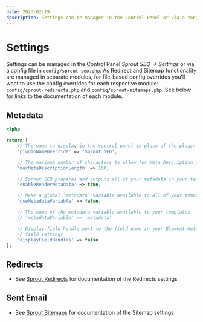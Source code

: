 ```yaml
---
date: 2023-02-19
description: Settings can be managed in the Control Panel or via a config file in config/sprout-seo.php
---
```


# Settings

Settings can be managed in the Control Panel _Sprout SEO → Settings_ or via a config file in `config/sprout-seo.php`. As Redirect and Sitemap functionality are managed in separate modules, for file-based config overrides you'll want to use the config overrides for each respective module: `config/sprout-redirects.php` and `config/sprout-sitemaps.php`. See below for links to the documentation of each module.

## Metadata

``` php
<?php

return [
    // The name to display in the control panel in place of the plugin name
    'pluginNameOverride' => 'Sprout SEO',

    // The maximum number of characters to allow for Meta Description fields
    'maxMetaDescriptionLength' => 160,

    // Sprout SEO prepares and outputs all of your metadata in your template
    'enableRenderMetadata' => true,

    // Make a global `metadata` variable available to all of your templates
    'useMetadataVariable' => false,

    // The name of the metadata variable available to your templates
    // 'metadataVariable' => 'metadata'

    // Display field handle next to the field name in your Element Metadata 
    // field settings
    'displayFieldHandles' => false
];
```

## Redirects

- See [Sprout Redirects](../redirects/plugin-settings.md) for documentation of the Redirects settings

## Sent Email

- See [Sprout Sitemaps](../sitemaps/plugin-settings.md) for documentation of the Sitemap settings
